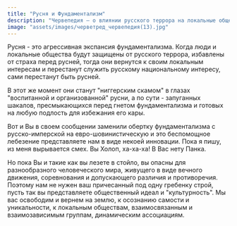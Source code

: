 ```yaml
---
title: "Русня и Фундаментализм"
description: "Червепедия — о влиянии русского террора на локальные общества"
image: "assets/images/черветред_червепедия(13).jpg"
---
```


<p>Русня - это агрессивная экспансия фундаментализма. Когда люди и локальные общества будут защищены от русского террора, избавлены от страха перед русней, тогда они вернутся к своим локальным интересам и перестанут служить русскому национальному интересу, сами перестанут быть русней.</p>

<p>В этот же момент они станут "ниггерским скамом" в глазах "воспитанной и организованной" русни, а по сути - запуганных шакалов, пресмыкающихся перед гнетом фундаментализма и готовых на любую подлость для избежания его кары.</p>

<p>Вот и Вы в своем сообщении заменили обертку фундаментализма с русско-имперской на евро-шовинистическую и это беспомощное лебезение представляете нам в виде некоей инновации. Пока я пишу, из меня вырывается смех. Вы Холоп, ха-ха-ха! В Вас нету Панка.</p>

<p>Но пока Вы и такие как вы лезете в стойло, вы опасны для разнообразного человеческого мира, живущего в виде вечного движения, соревнования и допускающего различия и противоречия. Поэтому нам не нужен ваш причесанный под одну гребенку строй, пусть так вы представляете общественный идеал и "культурность". Мы вас освободим и вернем на землю, к осознанию самости и уникальности, к локальным обществам, взаимосвязанным и взаимозависимым группам, динамическим ассоциациям.</p>